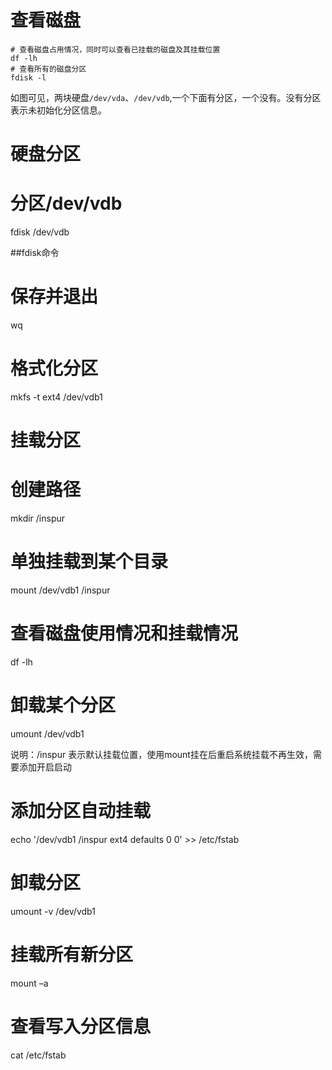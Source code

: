 # 查看磁盘

```shell
# 查看磁盘占用情况，同时可以查看已挂载的磁盘及其挂载位置
df -lh
# 查看所有的磁盘分区
fdisk -l 
```

如图可见，两块硬盘`/dev/vda`、`/dev/vdb`,一个下面有分区，一个没有。没有分区表示未初始化分区信息。

# 硬盘分区

# 分区/dev/vdb
fdisk /dev/vdb

##fdisk命令
# 保存并退出
wq

# 格式化分区

mkfs -t ext4 /dev/vdb1

# 挂载分区

# 创建路径
mkdir /inspur
# 单独挂载到某个目录
mount /dev/vdb1 /inspur 
# 查看磁盘使用情况和挂载情况
df -lh
# 卸载某个分区
umount /dev/vdb1

说明：/inspur 表示默认挂载位置，使用mount挂在后重启系统挂载不再生效，需要添加开启启动

# 添加分区自动挂载

echo '/dev/vdb1 /inspur ext4 defaults 0 0' >> /etc/fstab
# 卸载分区
umount -v /dev/vdb1
# 挂载所有新分区
mount –a
# 查看写入分区信息
cat /etc/fstab